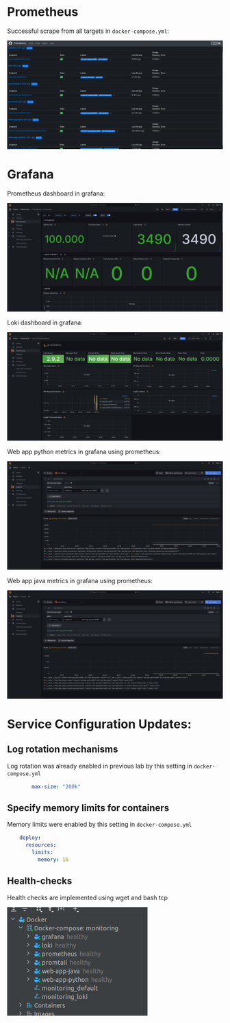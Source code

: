 # Prometheus

Successful scrape from all targets in `docker-compose.yml`:

![Screenshot from 2024-03-27 00-47-05.png](img%2FScreenshot%20from%202024-03-27%2000-47-05.png)

# Grafana

Prometheus dashboard in grafana:

![Screenshot from 2024-03-27 00-50-17.png](img%2FScreenshot%20from%202024-03-27%2000-50-17.png)

Loki dashboard in grafana:

![Screenshot from 2024-03-27 00-51-34.png](img%2FScreenshot%20from%202024-03-27%2000-51-34.png)

Web app python metrics in grafana using prometheus:

![Screenshot from 2024-03-27 01-10-23.png](img%2FScreenshot%20from%202024-03-27%2001-10-23.png)

Web app java
metrics in grafana using prometheus:

![Screenshot from 2024-03-27 01-10-31.png](img%2FScreenshot%20from%202024-03-27%2001-10-31.png)
# Service Configuration Updates:

## Log rotation mechanisms
Log rotation was already enabled in previous lab by this setting in `docker-compose.yml`
```yaml
        max-size: "200k"
```

## Specify memory limits for containers
Memory limits were enabled by this setting in `docker-compose.yml`
```yaml
    deploy:
      resources:
        limits:
          memory: 1G
```

## Health-checks

Health checks are implemented using wget and bash tcp

![Screenshot from 2024-03-27 01-30-05.png](img%2FScreenshot%20from%202024-03-27%2001-30-05.png)